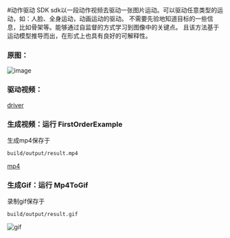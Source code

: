 #动作驱动 SDK
sdk以一段动作视频去驱动一张图片运动。可以驱动任意类型的运动，如：人脸、全身运动，动画运动的驱动。
不需要先验地知道目标的一些信息，比如骨架等。能够通过自监督的方式学习到图像中的关键点。
且该方法基于运动模型推导而出，在形式上也具有良好的可解释性。

### 原图：
![image](https://djl-model.oss-cn-hongkong.aliyuncs.com/AIAS/gan_sdks/beauty.jpg)

### 驱动视频：
[driver](https://djl-model.oss-cn-hongkong.aliyuncs.com/AIAS/gan_sdks/driver.mp4)

### 生成视频：运行 FirstOrderExample
生成mp4保存于
```
build/output/result.mp4
```

[mp4](https://djl-model.oss-cn-hongkong.aliyuncs.com/AIAS/gan_sdks/result.mp4)

### 生成Gif：运行 Mp4ToGif
录制gif保存于
```
build/output/result.gif
```

![gif](https://djl-model.oss-cn-hongkong.aliyuncs.com/AIAS/gan_sdks/result.gif)
